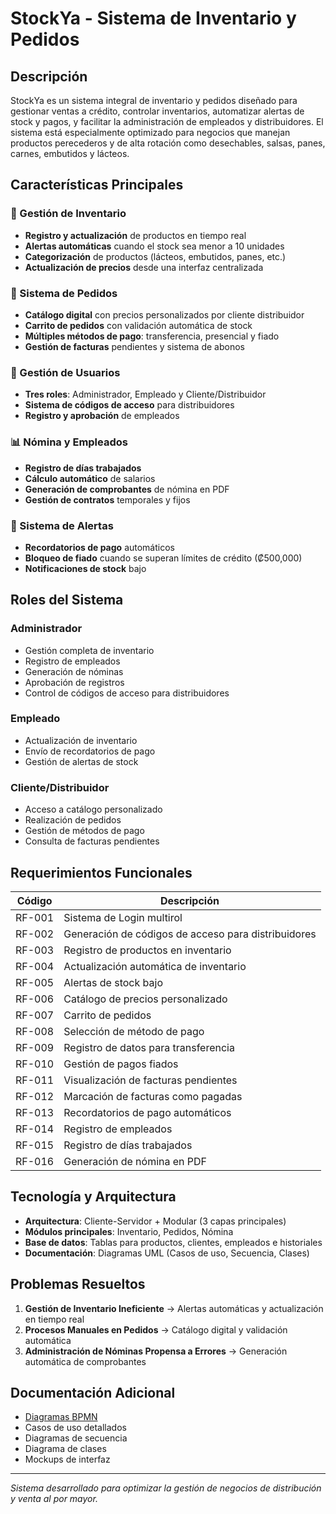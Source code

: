 # StockYa - Sistema de Inventario y Pedidos

## Descripción

StockYa es un sistema integral de inventario y pedidos diseñado para gestionar ventas a crédito, controlar inventarios, automatizar alertas de stock y pagos, y facilitar la administración de empleados y distribuidores. El sistema está especialmente optimizado para negocios que manejan productos perecederos y de alta rotación como desechables, salsas, panes, carnes, embutidos y lácteos.

## Características Principales

### 🏪 Gestión de Inventario
- **Registro y actualización** de productos en tiempo real
- **Alertas automáticas** cuando el stock sea menor a 10 unidades
- **Categorización** de productos (lácteos, embutidos, panes, etc.)
- **Actualización de precios** desde una interfaz centralizada

### 🛒 Sistema de Pedidos
- **Catálogo digital** con precios personalizados por cliente distribuidor
- **Carrito de pedidos** con validación automática de stock
- **Múltiples métodos de pago**: transferencia, presencial y fiado
- **Gestión de facturas** pendientes y sistema de abonos

### 👥 Gestión de Usuarios
- **Tres roles**: Administrador, Empleado y Cliente/Distribuidor
- **Sistema de códigos de acceso** para distribuidores
- **Registro y aprobación** de empleados

### 📊 Nómina y Empleados
- **Registro de días trabajados**
- **Cálculo automático** de salarios
- **Generación de comprobantes** de nómina en PDF
- **Gestión de contratos** temporales y fijos

### 🔔 Sistema de Alertas
- **Recordatorios de pago** automáticos
- **Bloqueo de fiado** cuando se superan límites de crédito (₡500,000)
- **Notificaciones de stock** bajo

## Roles del Sistema

### Administrador
- Gestión completa de inventario
- Registro de empleados
- Generación de nóminas
- Aprobación de registros
- Control de códigos de acceso para distribuidores

### Empleado
- Actualización de inventario
- Envío de recordatorios de pago
- Gestión de alertas de stock

### Cliente/Distribuidor
- Acceso a catálogo personalizado
- Realización de pedidos
- Gestión de métodos de pago
- Consulta de facturas pendientes

## Requerimientos Funcionales

| Código | Descripción |
|--------|-------------|
| RF-001 | Sistema de Login multirol |
| RF-002 | Generación de códigos de acceso para distribuidores |
| RF-003 | Registro de productos en inventario |
| RF-004 | Actualización automática de inventario |
| RF-005 | Alertas de stock bajo |
| RF-006 | Catálogo de precios personalizado |
| RF-007 | Carrito de pedidos |
| RF-008 | Selección de método de pago |
| RF-009 | Registro de datos para transferencia |
| RF-010 | Gestión de pagos fiados |
| RF-011 | Visualización de facturas pendientes |
| RF-012 | Marcación de facturas como pagadas |
| RF-013 | Recordatorios de pago automáticos |
| RF-014 | Registro de empleados |
| RF-015 | Registro de días trabajados |
| RF-016 | Generación de nómina en PDF |

## Tecnología y Arquitectura

- **Arquitectura**: Cliente-Servidor + Modular (3 capas principales)
- **Módulos principales**: Inventario, Pedidos, Nómina
- **Base de datos**: Tablas para productos, clientes, empleados e historiales
- **Documentación**: Diagramas UML (Casos de uso, Secuencia, Clases)

## Problemas Resueltos

1. **Gestión de Inventario Ineficiente** → Alertas automáticas y actualización en tiempo real
2. **Procesos Manuales en Pedidos** → Catálogo digital y validación automática
3. **Administración de Nóminas Propensa a Errores** → Generación automática de comprobantes

## Documentación Adicional

- [Diagramas BPMN](https://lucid.app/lucidchart/f0f7cef6-60e3-4813-a896-137d2d808ded/edit)
- Casos de uso detallados
- Diagramas de secuencia
- Diagrama de clases
- Mockups de interfaz

---

*Sistema desarrollado para optimizar la gestión de negocios de distribución y venta al por mayor.*
